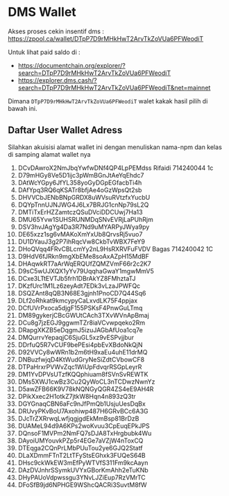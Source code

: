 # DMS Wallet

Akses proses cekin insentif dms : https://zpool.ca/wallet/DTpP7D9rMHkHwT2ArvTkZoVUa6PFWeodiT

Untuk lihat paid saldo di : 
- https://documentchain.org/explorer/?search=DTpP7D9rMHkHwT2ArvTkZoVUa6PFWeodiT
- https://explorer.dms.cash/?search=DTpP7D9rMHkHwT2ArvTkZoVUa6PFWeodiT&net=mainnet

Dimana `DTpP7D9rMHkHwT2ArvTkZoVUa6PFWeodiT` walet kakak hasil pilih di bawah ini.


## Daftar User Wallet Adress

Silahkan akuisisi alamat wallet ini dengan menuliskan nama-npm dan kelas di samping alamat wallet nya

1. DCvDAwroX2NmJbqYwfwDNf4QP4LpPEMdss Rifaidi 714240044 1c
2. D79mHGy8Ve5D1ijc3pWmBGnJtAeYqEhdc7
3. DAtWcYGpy6JfYL358yoGyDGpEGfacbTi4h
4. DAfYpq3RQ6qKSATr8bfjAe4oGzWpsQt2sb
5. DHVVCbJENbBNpGRDX8uWVsuRVtzfxYucbU
6. DQYpTnnUJNJWG4J6Lx7BRJG1cnNp79sL2Q
7. DMTiTxErHZZamtczQSuDVciDDCUwj7Ha13
8. DMU65Yvw1SUHSRUNMDqSNvEVRjLaPUhRjm
9. DSV3hvJAgYg4Da3R7Nd9uMYARPyJWya9py
10. DE65xzz1sg6vMAKoXmYxUb8QrvsRj5vuo7
11. DU1DYauJ3g2P7ihRqcVw8CkbTvWBX7FeY9
12. DHoQVqq4FRvCBLcmYy2nL9HsRXRVFuFVDV  Bagas 714240042 1C
13. D9HdV6fJRkn9mgXbEMe8soAxAZpH15MdBF
14. DHAqwkRT7aArWqERQUfZQMZVmF66r2c2K7
15. D9sC5wUJXQX1yYv79UqqhaGwaY1mgwMmV5
16. DCxe3LTtEVTJb5frh1DBrAkYZ8FMhztaTJ
17. DKzfUrc1M1Lz6zeyAdt7EDk3vLzaJPWFQc
18. DSQZAnt8qQB3N68E3gjnh1PnoCD7Q44Sq6
19. DLf2oRhkat9kmcypyCaLxvdLK75F4ppjax
20. DCfUVrPxoca5djgF155PSKsF4PnwGuLTmq
21. DM89gykerjCBcGWUtCAch3TXvWVnApBmaj
22. DCu8g7jzEGJ9ggwmTZr8iaVCvwpqeko2Rm
23. DRapgXKZB5eDqgmJ5izuJAGbAfUoa1cq7e
24. DMQurrvYepaqjC6SjuGL5xz9vESPvjjbur
25. DDrfuQ5R7vCUF9bePEsi4pbEvXBdoNkQjN
26. D92VVCy8wWRn1b2m6tH9xaEu4uhE11drMQ
27. DNBuzfwjqD4KtWudGryNeSiZdtCVbowCF8
28. DTPaHrxrPVWvZqc1WiUpFdvqrRSGpLeyrR
29. DM1YvDPVsUTzfKQQphiuam8fSVnSvREWTK
30. DMs5XWJ1cwBz3Cu2QyWoCL3nTCDwzNwnYz
31. D5awZFB66K9V78kNQNGyQGR4ZS4eE9AH4R
32. DPikXxec2H1otkZ7jtkW8Hqn4n893zQ3tr
33. DGYGnaqCBN6aFc9nJfPmQb1UsjuUesDqBx
34. DRUvyPKvBoU7Axohiwp487H6GRvBCc6A3G
35. DJcTrZXRrwqLwfjqgjgdEkMmBsp81BrDzB
36. DUAMeL94d9A6KPs2woKvuu3CpEuqEPkJPS
37. DQnsoF1MVPm2NmFQ7sDJA8TxHrgbubk4Wu
38. DAyoiUMYouvkPZp5r4EGe7aVZjW4nToxCQ
39. DTEqga2CQnPrLMbPUuTou2ye6GJQ2Statf
40. DLaXDmmFTnT2LtTFyStsEGhxk3FUQeS64B
41. DHsc9ckWkEW3mEfPyWTVfS311Fm9kcAayn
42. DAzDVJnhrSSymkUVYxGBorKmAhh2eTuKNb
43. DHyPAUoVdpwssgu3YNvLJZiEup7RzVMrTC
44. DFoSfB9jd6NPHGE9WShcQACRi3SuvtM8fW





